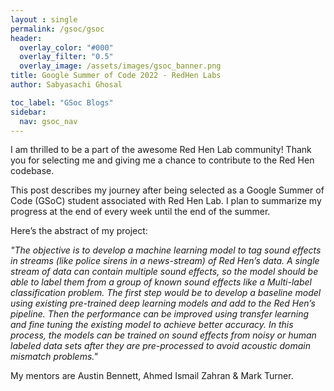 ```yaml
---
layout : single
permalink: /gsoc/gsoc
header:
  overlay_color: "#000"
  overlay_filter: "0.5"
  overlay_image: /assets/images/gsoc_banner.png
title: Google Summer of Code 2022 - RedHen Labs 
author: Sabyasachi Ghosal

toc_label: "GSoc Blogs"
sidebar:
  nav: gsoc_nav
---
```



I am thrilled to be a part of the awesome Red Hen Lab community! Thank you for selecting me and giving me a chance to contribute to the Red Hen codebase.

This post describes my journey after being selected as a Google Summer of Code (GSoC) student associated with Red Hen Lab. I plan to summarize my progress at the end of every week until the end of the summer.

Here’s the abstract of my project:

*"The objective is to develop a machine learning model to tag sound effects in streams (like police sirens
in a news-stream) of Red Hen’s data. A single stream of data can contain multiple sound effects, so the
model should be able to label them from a group of known sound effects like a Multi-label classification
problem. The first step would be to develop a baseline model using existing pre-trained deep learning
models and add to the Red Hen’s pipeline. Then the performance can be improved using transfer learning
and fine tuning the existing model to achieve better accuracy. In this process, the models can be trained on
sound effects from noisy or human labeled data sets after they are pre-processed to avoid acoustic domain
mismatch problems."*

My mentors are Austin Bennett, Ahmed Ismail Zahran & Mark Turner.